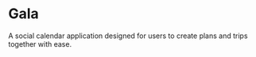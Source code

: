 # Gala
A social calendar application designed for users to create plans and trips together with ease.
